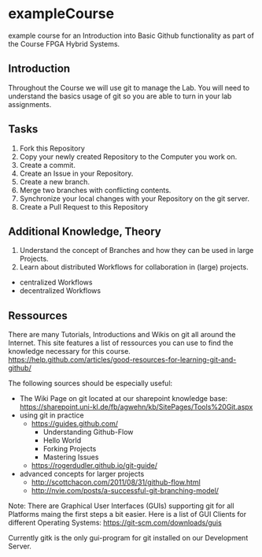 # exampleCourse
example course for an Introduction into Basic Github functionality as part of the Course FPGA Hybrid Systems.

## Introduction
Throughout the Course we will use git to manage the Lab. You will need to understand the basics usage of git so you are able to turn in your lab assignments.

## Tasks
1. Fork this Repository
2. Copy your newly created Repository to the Computer you work on.
3. Create a commit.
4. Create an Issue in your Repository.
5. Create a new branch.
6. Merge two branches with conflicting contents.
7. Synchronize your local changes with your Repository on the git server.
8. Create a Pull Request to this Repository

## Additional Knowledge, Theory
1. Understand the concept of Branches and how they can be used in large Projects.
2. Learn about distributed Workflows for collaboration in (large) projects.
  - centralized Workflows
  - decentralized Workflows

## Ressources
There are many Tutorials, Introductions and Wikis on git all around the Internet.
This site features a list of ressources you can use to find the knowledge necessary for this course.
https://help.github.com/articles/good-resources-for-learning-git-and-github/

The following sources should be especially useful:
- The Wiki Page on git located at our sharepoint knowledge base: https://sharepoint.uni-kl.de/fb/agwehn/kb/SitePages/Tools%20Git.aspx
- using git in practice
  - https://guides.github.com/
    - Understanding Github-Flow
    - Hello World
    - Forking Projects
    - Mastering Issues
  - https://rogerdudler.github.io/git-guide/
- advanced concepts for larger projects
  - http://scottchacon.com/2011/08/31/github-flow.html
  - http://nvie.com/posts/a-successful-git-branching-model/

Note:
There are Graphical User Interfaces (GUIs) supporting git for all Platforms maing the first steps a bit easier.
Here is a list of GUI Clients for different Operating Systems:
https://git-scm.com/downloads/guis

Currently gitk is the only gui-program for git installed on our Development Server.
